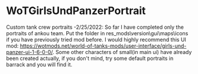 # WoTGirlsUndPanzerPortrait
Custom tank crew portraits
-2/25/2022:
So far I have completed only the portraits of ankou team. Put the folder in res_mods\version\gui\maps\icons if you have previously tried mod before. I would highly recommend this UI mod: https://wotmods.net/world-of-tanks-mods/user-interface/girls-und-panzer-ui-1-6-0-0/.
Some other characters of small(in main ui) have already been created actually, if you don't mind, try some default portraits in barrack and you will find it.
